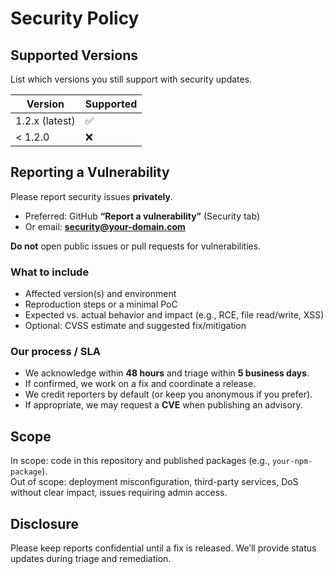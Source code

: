 # Security Policy

## Supported Versions
List which versions you still support with security updates.

| Version        | Supported |
| -------------- | --------- |
| 1.2.x (latest) | ✅        |
| < 1.2.0        | ❌        |

## Reporting a Vulnerability

Please report security issues **privately**.

- Preferred: GitHub **“Report a vulnerability”** (Security tab)  
- Or email: **security@your-domain.com**

**Do not** open public issues or pull requests for vulnerabilities.

### What to include
- Affected version(s) and environment
- Reproduction steps or a minimal PoC
- Expected vs. actual behavior and impact (e.g., RCE, file read/write, XSS)
- Optional: CVSS estimate and suggested fix/mitigation

### Our process / SLA
- We acknowledge within **48 hours** and triage within **5 business days**.
- If confirmed, we work on a fix and coordinate a release.
- We credit reporters by default (or keep you anonymous if you prefer).
- If appropriate, we may request a **CVE** when publishing an advisory.

## Scope
In scope: code in this repository and published packages (e.g., `your-npm-package`).  
Out of scope: deployment misconfiguration, third-party services, DoS without clear impact, issues requiring admin access.

## Disclosure
Please keep reports confidential until a fix is released. We’ll provide status updates during triage and remediation.

